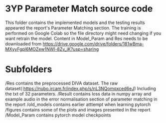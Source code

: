 # 3YP Parameter Match source code
This folder contains the implemented models and the testing results appeared the report's Parameter Matching section.
The training is performed on Google Colab so the file directory might need changing if you want retrain the model.
Content in Model_Param and Res needs to be downloaded from https://drive.google.com/drive/folders/181wBma-MXyyFgpl6MOZew1NWl-8Zv_iK?usp=sharing
# Subfolders
/Res contains the preprocessed DIVA dataset. The raw dataset(:https://nubo.ircam.fr/index.php/s/nL3NQomqxced6eJ) Including the txt of 32 parameters.
/Result contains loss data in numpy array and example audio in the error normalisation section of parameter matching in the report
/old_models contains earlier atttempt when learning pytorch
/figures contains some of the plots and images presented in the report  
/Model_Param contains pytorch model checkpoints





